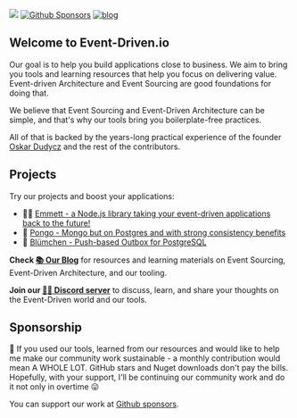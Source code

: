[![](https://dcbadge.vercel.app/api/server/fTpqUTMmVa?style=flat)](https://discord.gg/fTpqUTMmVa) [![Github Sponsors](https://img.shields.io/static/v1?label=Sponsor&message=%E2%9D%A4&logo=GitHub&link=https://github.com/sponsors/oskardudycz/)](https://github.com/sponsors/oskardudycz/) [![blog](https://img.shields.io/badge/blog-event--driven.io-brightgreen)](https://event-driven.io/?utm_source=event_sourcing_nodejs)

## Welcome to Event-Driven.io

Our goal is to help you build applications close to business. We aim to bring you tools and learning resources that help you focus on delivering value. Event-driven Architecture and Event Sourcing are good foundations for doing that. 

We believe that Event Sourcing and Event-Driven Architecture can be simple, and that's why our tools bring you boilerplate-free practices.

All of that is backed by the years-long practical experience of the founder [Oskar Dudycz](https://github.com/oskardudycz/) and the rest of the contributors.

## Projects

Try our projects and boost your applications: 

- 👨‍🔬 [Emmett - a Node.js library taking your event-driven applications back to the future!](https://github.com/event-driven-io/emmett/)
- 🐶 [Pongo - Mongo but on Postgres and with strong consistency benefits](https://github.com/event-driven-io/Pongo/)
- 🐘 [Blümchen - Push-based Outbox for PostgreSQL](https://github.com/event-driven-io/Blumchen)

**Check [📚 Our Blog](https://event-driven.io/)** for resources and learning materials on Event Sourcing, Event-Driven Architecture, and our tooling.

**Join our [🧑‍💻 Discord server](https://discord.gg/fTpqUTMmVa)** to discuss, learn, and share your thoughts on the Event-Driven world and our tools.

## Sponsorship

🙏 If you used our tools, learned from our resources and would like to help me make our community work sustainable - a monthly contribution would mean A WHOLE LOT. GitHub stars and Nuget downloads don't pay the bills. Hopefully, with your support, I'll be continuing our community work and do it not only in overtime 😛

You can support our work at [Github sponsors](https://github.com/sponsors/event-driven-io).
